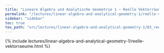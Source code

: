 ```yaml
---
title: "Lineare Algebra und Analytische Geometrie 1 – Reelle Vektorräume"
permalink: "/lectures/linear-algebra-and-analytical-geometry-1/reelle-vektorraeume.html"
sidebar: "sidebar"
toc: true
tex_path: "src/lectures/linear-algebra-and-analytical-geometry-1/03_reelle_vektorraeume.tex"
---
```


{% include lectures/linear-algebra-and-analytical-geometry-1/reelle-vektorraeume.html %}